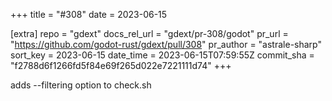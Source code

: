 +++
title = "#308"
date = 2023-06-15

[extra]
repo = "gdext"
docs_rel_url = "gdext/pr-308/godot"
pr_url = "https://github.com/godot-rust/gdext/pull/308"
pr_author = "astrale-sharp"
sort_key = 2023-06-15
date_time = 2023-06-15T07:59:55Z
commit_sha = "f2788d6f1266fd5f84e69f265d022e7221111d74"
+++

adds --filtering option to check.sh
